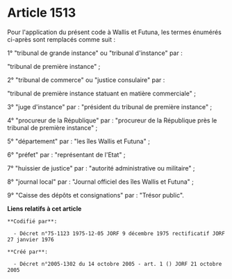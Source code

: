 # Article 1513

Pour l'application du présent code à Wallis et Futuna, les termes énumérés ci-après sont remplacés comme suit :

1° "tribunal de grande instance" ou "tribunal d'instance" par :

"tribunal de première instance" ;

2° "tribunal de commerce" ou "justice consulaire" par :

"tribunal de première instance statuant en matière commerciale" ;

3° "juge d'instance" par : "président du tribunal de première instance" ;

4° "procureur de la République" par : "procureur de la République près le tribunal de première instance" ;

5° "département" par : "les îles Wallis et Futuna" ;

6° "préfet" par : "représentant de l'Etat" ;

7° "huissier de justice" par : "autorité administrative ou militaire" ;

8° "journal local" par : "Journal officiel des îles Wallis et Futuna" ;

9° "Caisse des dépôts et consignations" par : "Trésor public".

**Liens relatifs à cet article**

	**Codifié par**:

	  - Décret n°75-1123 1975-12-05 JORF 9 décembre 1975 rectificatif JORF 27 janvier 1976

	**Créé par**:

	  - Décret n°2005-1302 du 14 octobre 2005 - art. 1 () JORF 21 octobre 2005
